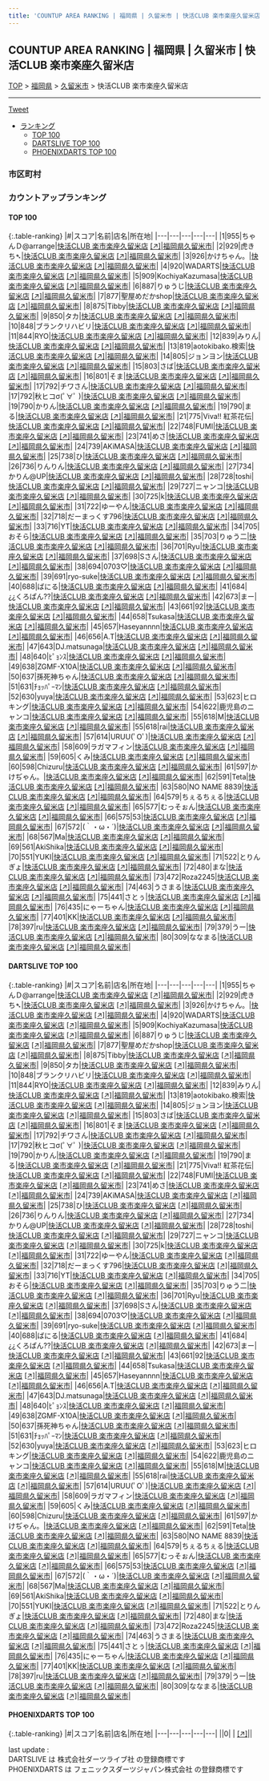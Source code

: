 ```yaml
---
title: 'COUNTUP AREA RANKING | 福岡県 | 久留米市 | 快活CLUB 楽市楽座久留米店'
---
```

## COUNTUP AREA RANKING | 福岡県 | 久留米市 | 快活CLUB 楽市楽座久留米店

[TOP](/darts/rank/) > [福岡県](/darts/rank/福岡県/) > [久留米市](/darts/rank/福岡県/久留米市/) > 快活CLUB 楽市楽座久留米店

___

<a href="https://twitter.com/share?ref_src=twsrc%5Etfw" data-text="COUNTUP AREA RANKING | 福岡県久留米市快活CLUB 楽市楽座久留米店" class="twitter-share-button" data-hashtags="DARTSLIVE,PHOENIXDARTS,darts,ダーツ" data-show-count="false">Tweet</a>

* [ランキング](#カウントアップランキング)
    * [TOP 100](#top-100)
    * [DARTSLIVE TOP 100](#dartslive-top-100)
    * [PHOENIXDARTS TOP 100](#phoenixdarts-top-100)

### 市区町村

<ul>

</ul>

### カウントアップランキング

#### TOP 100



{:.table-ranking}
|#|スコア|名前|店名|所在地|
|---|---|---|---|---|
|1|955|<span class="rank-name-dl">ちゃんＤ@arrange</span>|<a href="/darts/rank/shops/3adde4ca52ca63d9774c926eb736cb5a.html">快活CLUB 楽市楽座久留米店</a> <a href="https://search.dartslive.com/jp/shop/3adde4ca52ca63d9774c926eb736cb5a">[↗]</a>|<a href="/darts/rank/福岡県/久留米市">福岡県久留米市</a>|
|2|929|<span class="rank-name-dl">虎きち➴</span>|<a href="/darts/rank/shops/3adde4ca52ca63d9774c926eb736cb5a.html">快活CLUB 楽市楽座久留米店</a> <a href="https://search.dartslive.com/jp/shop/3adde4ca52ca63d9774c926eb736cb5a">[↗]</a>|<a href="/darts/rank/福岡県/久留米市">福岡県久留米市</a>|
|3|926|<span class="rank-name-dl">かけちゃん。</span>|<a href="/darts/rank/shops/3adde4ca52ca63d9774c926eb736cb5a.html">快活CLUB 楽市楽座久留米店</a> <a href="https://search.dartslive.com/jp/shop/3adde4ca52ca63d9774c926eb736cb5a">[↗]</a>|<a href="/darts/rank/福岡県/久留米市">福岡県久留米市</a>|
|4|920|<span class="rank-name-dl">WADARTS</span>|<a href="/darts/rank/shops/3adde4ca52ca63d9774c926eb736cb5a.html">快活CLUB 楽市楽座久留米店</a> <a href="https://search.dartslive.com/jp/shop/3adde4ca52ca63d9774c926eb736cb5a">[↗]</a>|<a href="/darts/rank/福岡県/久留米市">福岡県久留米市</a>|
|5|909|<span class="rank-name-dl">KochiyaKazumasa</span>|<a href="/darts/rank/shops/3adde4ca52ca63d9774c926eb736cb5a.html">快活CLUB 楽市楽座久留米店</a> <a href="https://search.dartslive.com/jp/shop/3adde4ca52ca63d9774c926eb736cb5a">[↗]</a>|<a href="/darts/rank/福岡県/久留米市">福岡県久留米市</a>|
|6|887|<span class="rank-name-dl">りゅうじ</span>|<a href="/darts/rank/shops/3adde4ca52ca63d9774c926eb736cb5a.html">快活CLUB 楽市楽座久留米店</a> <a href="https://search.dartslive.com/jp/shop/3adde4ca52ca63d9774c926eb736cb5a">[↗]</a>|<a href="/darts/rank/福岡県/久留米市">福岡県久留米市</a>|
|7|877|<span class="rank-name-dl">聖屋めだかshop</span>|<a href="/darts/rank/shops/3adde4ca52ca63d9774c926eb736cb5a.html">快活CLUB 楽市楽座久留米店</a> <a href="https://search.dartslive.com/jp/shop/3adde4ca52ca63d9774c926eb736cb5a">[↗]</a>|<a href="/darts/rank/福岡県/久留米市">福岡県久留米市</a>|
|8|875|<span class="rank-name-dl">Tibby</span>|<a href="/darts/rank/shops/3adde4ca52ca63d9774c926eb736cb5a.html">快活CLUB 楽市楽座久留米店</a> <a href="https://search.dartslive.com/jp/shop/3adde4ca52ca63d9774c926eb736cb5a">[↗]</a>|<a href="/darts/rank/福岡県/久留米市">福岡県久留米市</a>|
|9|850|<span class="rank-name-dl">タカ</span>|<a href="/darts/rank/shops/3adde4ca52ca63d9774c926eb736cb5a.html">快活CLUB 楽市楽座久留米店</a> <a href="https://search.dartslive.com/jp/shop/3adde4ca52ca63d9774c926eb736cb5a">[↗]</a>|<a href="/darts/rank/福岡県/久留米市">福岡県久留米市</a>|
|10|848|<span class="rank-name-dl">ブランクリハビリ</span>|<a href="/darts/rank/shops/3adde4ca52ca63d9774c926eb736cb5a.html">快活CLUB 楽市楽座久留米店</a> <a href="https://search.dartslive.com/jp/shop/3adde4ca52ca63d9774c926eb736cb5a">[↗]</a>|<a href="/darts/rank/福岡県/久留米市">福岡県久留米市</a>|
|11|844|<span class="rank-name-dl">RYO</span>|<a href="/darts/rank/shops/3adde4ca52ca63d9774c926eb736cb5a.html">快活CLUB 楽市楽座久留米店</a> <a href="https://search.dartslive.com/jp/shop/3adde4ca52ca63d9774c926eb736cb5a">[↗]</a>|<a href="/darts/rank/福岡県/久留米市">福岡県久留米市</a>|
|12|839|<span class="rank-name-dl">みりん</span>|<a href="/darts/rank/shops/3adde4ca52ca63d9774c926eb736cb5a.html">快活CLUB 楽市楽座久留米店</a> <a href="https://search.dartslive.com/jp/shop/3adde4ca52ca63d9774c926eb736cb5a">[↗]</a>|<a href="/darts/rank/福岡県/久留米市">福岡県久留米市</a>|
|13|819|<span class="rank-name-dl">aotokibako.検索</span>|<a href="/darts/rank/shops/3adde4ca52ca63d9774c926eb736cb5a.html">快活CLUB 楽市楽座久留米店</a> <a href="https://search.dartslive.com/jp/shop/3adde4ca52ca63d9774c926eb736cb5a">[↗]</a>|<a href="/darts/rank/福岡県/久留米市">福岡県久留米市</a>|
|14|805|<span class="rank-name-dl">ジョンヨン</span>|<a href="/darts/rank/shops/3adde4ca52ca63d9774c926eb736cb5a.html">快活CLUB 楽市楽座久留米店</a> <a href="https://search.dartslive.com/jp/shop/3adde4ca52ca63d9774c926eb736cb5a">[↗]</a>|<a href="/darts/rank/福岡県/久留米市">福岡県久留米市</a>|
|15|803|<span class="rank-name-dl">さば</span>|<a href="/darts/rank/shops/3adde4ca52ca63d9774c926eb736cb5a.html">快活CLUB 楽市楽座久留米店</a> <a href="https://search.dartslive.com/jp/shop/3adde4ca52ca63d9774c926eb736cb5a">[↗]</a>|<a href="/darts/rank/福岡県/久留米市">福岡県久留米市</a>|
|16|801|<span class="rank-name-dl">そま</span>|<a href="/darts/rank/shops/3adde4ca52ca63d9774c926eb736cb5a.html">快活CLUB 楽市楽座久留米店</a> <a href="https://search.dartslive.com/jp/shop/3adde4ca52ca63d9774c926eb736cb5a">[↗]</a>|<a href="/darts/rank/福岡県/久留米市">福岡県久留米市</a>|
|17|792|<span class="rank-name-dl">チワさん</span>|<a href="/darts/rank/shops/3adde4ca52ca63d9774c926eb736cb5a.html">快活CLUB 楽市楽座久留米店</a> <a href="https://search.dartslive.com/jp/shop/3adde4ca52ca63d9774c926eb736cb5a">[↗]</a>|<a href="/darts/rank/福岡県/久留米市">福岡県久留米市</a>|
|17|792|<span class="rank-name-dl">秋ヒコσ(ﾟ∀ﾟ )</span>|<a href="/darts/rank/shops/3adde4ca52ca63d9774c926eb736cb5a.html">快活CLUB 楽市楽座久留米店</a> <a href="https://search.dartslive.com/jp/shop/3adde4ca52ca63d9774c926eb736cb5a">[↗]</a>|<a href="/darts/rank/福岡県/久留米市">福岡県久留米市</a>|
|19|790|<span class="rank-name-dl">かりん</span>|<a href="/darts/rank/shops/3adde4ca52ca63d9774c926eb736cb5a.html">快活CLUB 楽市楽座久留米店</a> <a href="https://search.dartslive.com/jp/shop/3adde4ca52ca63d9774c926eb736cb5a">[↗]</a>|<a href="/darts/rank/福岡県/久留米市">福岡県久留米市</a>|
|19|790|<span class="rank-name-dl">まる</span>|<a href="/darts/rank/shops/3adde4ca52ca63d9774c926eb736cb5a.html">快活CLUB 楽市楽座久留米店</a> <a href="https://search.dartslive.com/jp/shop/3adde4ca52ca63d9774c926eb736cb5a">[↗]</a>|<a href="/darts/rank/福岡県/久留米市">福岡県久留米市</a>|
|21|775|<span class="rank-name-dl">Viva!! 紅茶花伝</span>|<a href="/darts/rank/shops/3adde4ca52ca63d9774c926eb736cb5a.html">快活CLUB 楽市楽座久留米店</a> <a href="https://search.dartslive.com/jp/shop/3adde4ca52ca63d9774c926eb736cb5a">[↗]</a>|<a href="/darts/rank/福岡県/久留米市">福岡県久留米市</a>|
|22|748|<span class="rank-name-dl">FUMI</span>|<a href="/darts/rank/shops/3adde4ca52ca63d9774c926eb736cb5a.html">快活CLUB 楽市楽座久留米店</a> <a href="https://search.dartslive.com/jp/shop/3adde4ca52ca63d9774c926eb736cb5a">[↗]</a>|<a href="/darts/rank/福岡県/久留米市">福岡県久留米市</a>|
|23|741|<span class="rank-name-dl">めさ</span>|<a href="/darts/rank/shops/3adde4ca52ca63d9774c926eb736cb5a.html">快活CLUB 楽市楽座久留米店</a> <a href="https://search.dartslive.com/jp/shop/3adde4ca52ca63d9774c926eb736cb5a">[↗]</a>|<a href="/darts/rank/福岡県/久留米市">福岡県久留米市</a>|
|24|739|<span class="rank-name-dl">AKiMASA</span>|<a href="/darts/rank/shops/3adde4ca52ca63d9774c926eb736cb5a.html">快活CLUB 楽市楽座久留米店</a> <a href="https://search.dartslive.com/jp/shop/3adde4ca52ca63d9774c926eb736cb5a">[↗]</a>|<a href="/darts/rank/福岡県/久留米市">福岡県久留米市</a>|
|25|738|<span class="rank-name-dl">ひ</span>|<a href="/darts/rank/shops/3adde4ca52ca63d9774c926eb736cb5a.html">快活CLUB 楽市楽座久留米店</a> <a href="https://search.dartslive.com/jp/shop/3adde4ca52ca63d9774c926eb736cb5a">[↗]</a>|<a href="/darts/rank/福岡県/久留米市">福岡県久留米市</a>|
|26|736|<span class="rank-name-dl">りんりん</span>|<a href="/darts/rank/shops/3adde4ca52ca63d9774c926eb736cb5a.html">快活CLUB 楽市楽座久留米店</a> <a href="https://search.dartslive.com/jp/shop/3adde4ca52ca63d9774c926eb736cb5a">[↗]</a>|<a href="/darts/rank/福岡県/久留米市">福岡県久留米市</a>|
|27|734|<span class="rank-name-dl">かりん@UP</span>|<a href="/darts/rank/shops/3adde4ca52ca63d9774c926eb736cb5a.html">快活CLUB 楽市楽座久留米店</a> <a href="https://search.dartslive.com/jp/shop/3adde4ca52ca63d9774c926eb736cb5a">[↗]</a>|<a href="/darts/rank/福岡県/久留米市">福岡県久留米市</a>|
|28|728|<span class="rank-name-dl">toshi</span>|<a href="/darts/rank/shops/3adde4ca52ca63d9774c926eb736cb5a.html">快活CLUB 楽市楽座久留米店</a> <a href="https://search.dartslive.com/jp/shop/3adde4ca52ca63d9774c926eb736cb5a">[↗]</a>|<a href="/darts/rank/福岡県/久留米市">福岡県久留米市</a>|
|29|727|<span class="rank-name-dl">ニャンコ</span>|<a href="/darts/rank/shops/3adde4ca52ca63d9774c926eb736cb5a.html">快活CLUB 楽市楽座久留米店</a> <a href="https://search.dartslive.com/jp/shop/3adde4ca52ca63d9774c926eb736cb5a">[↗]</a>|<a href="/darts/rank/福岡県/久留米市">福岡県久留米市</a>|
|30|725|<span class="rank-name-dl">k</span>|<a href="/darts/rank/shops/3adde4ca52ca63d9774c926eb736cb5a.html">快活CLUB 楽市楽座久留米店</a> <a href="https://search.dartslive.com/jp/shop/3adde4ca52ca63d9774c926eb736cb5a">[↗]</a>|<a href="/darts/rank/福岡県/久留米市">福岡県久留米市</a>|
|31|722|<span class="rank-name-dl">ゆーやん</span>|<a href="/darts/rank/shops/3adde4ca52ca63d9774c926eb736cb5a.html">快活CLUB 楽市楽座久留米店</a> <a href="https://search.dartslive.com/jp/shop/3adde4ca52ca63d9774c926eb736cb5a">[↗]</a>|<a href="/darts/rank/福岡県/久留米市">福岡県久留米市</a>|
|32|718|<span class="rank-name-dl">だーまっくす796</span>|<a href="/darts/rank/shops/3adde4ca52ca63d9774c926eb736cb5a.html">快活CLUB 楽市楽座久留米店</a> <a href="https://search.dartslive.com/jp/shop/3adde4ca52ca63d9774c926eb736cb5a">[↗]</a>|<a href="/darts/rank/福岡県/久留米市">福岡県久留米市</a>|
|33|716|<span class="rank-name-dl">YT</span>|<a href="/darts/rank/shops/3adde4ca52ca63d9774c926eb736cb5a.html">快活CLUB 楽市楽座久留米店</a> <a href="https://search.dartslive.com/jp/shop/3adde4ca52ca63d9774c926eb736cb5a">[↗]</a>|<a href="/darts/rank/福岡県/久留米市">福岡県久留米市</a>|
|34|705|<span class="rank-name-dl">おそら</span>|<a href="/darts/rank/shops/3adde4ca52ca63d9774c926eb736cb5a.html">快活CLUB 楽市楽座久留米店</a> <a href="https://search.dartslive.com/jp/shop/3adde4ca52ca63d9774c926eb736cb5a">[↗]</a>|<a href="/darts/rank/福岡県/久留米市">福岡県久留米市</a>|
|35|703|<span class="rank-name-dl">りゅう二</span>|<a href="/darts/rank/shops/3adde4ca52ca63d9774c926eb736cb5a.html">快活CLUB 楽市楽座久留米店</a> <a href="https://search.dartslive.com/jp/shop/3adde4ca52ca63d9774c926eb736cb5a">[↗]</a>|<a href="/darts/rank/福岡県/久留米市">福岡県久留米市</a>|
|36|701|<span class="rank-name-dl">Ryu</span>|<a href="/darts/rank/shops/3adde4ca52ca63d9774c926eb736cb5a.html">快活CLUB 楽市楽座久留米店</a> <a href="https://search.dartslive.com/jp/shop/3adde4ca52ca63d9774c926eb736cb5a">[↗]</a>|<a href="/darts/rank/福岡県/久留米市">福岡県久留米市</a>|
|37|698|<span class="rank-name-dl">Sさん</span>|<a href="/darts/rank/shops/3adde4ca52ca63d9774c926eb736cb5a.html">快活CLUB 楽市楽座久留米店</a> <a href="https://search.dartslive.com/jp/shop/3adde4ca52ca63d9774c926eb736cb5a">[↗]</a>|<a href="/darts/rank/福岡県/久留米市">福岡県久留米市</a>|
|38|694|<span class="rank-name-dl">0703♡</span>|<a href="/darts/rank/shops/3adde4ca52ca63d9774c926eb736cb5a.html">快活CLUB 楽市楽座久留米店</a> <a href="https://search.dartslive.com/jp/shop/3adde4ca52ca63d9774c926eb736cb5a">[↗]</a>|<a href="/darts/rank/福岡県/久留米市">福岡県久留米市</a>|
|39|691|<span class="rank-name-dl">ryo-suke</span>|<a href="/darts/rank/shops/3adde4ca52ca63d9774c926eb736cb5a.html">快活CLUB 楽市楽座久留米店</a> <a href="https://search.dartslive.com/jp/shop/3adde4ca52ca63d9774c926eb736cb5a">[↗]</a>|<a href="/darts/rank/福岡県/久留米市">福岡県久留米市</a>|
|40|688|<span class="rank-name-dl">ばにる</span>|<a href="/darts/rank/shops/3adde4ca52ca63d9774c926eb736cb5a.html">快活CLUB 楽市楽座久留米店</a> <a href="https://search.dartslive.com/jp/shop/3adde4ca52ca63d9774c926eb736cb5a">[↗]</a>|<a href="/darts/rank/福岡県/久留米市">福岡県久留米市</a>|
|41|684|<span class="rank-name-dl">¿¿くろぱん??</span>|<a href="/darts/rank/shops/3adde4ca52ca63d9774c926eb736cb5a.html">快活CLUB 楽市楽座久留米店</a> <a href="https://search.dartslive.com/jp/shop/3adde4ca52ca63d9774c926eb736cb5a">[↗]</a>|<a href="/darts/rank/福岡県/久留米市">福岡県久留米市</a>|
|42|673|<span class="rank-name-dl">まー</span>|<a href="/darts/rank/shops/3adde4ca52ca63d9774c926eb736cb5a.html">快活CLUB 楽市楽座久留米店</a> <a href="https://search.dartslive.com/jp/shop/3adde4ca52ca63d9774c926eb736cb5a">[↗]</a>|<a href="/darts/rank/福岡県/久留米市">福岡県久留米市</a>|
|43|661|<span class="rank-name-dl">92</span>|<a href="/darts/rank/shops/3adde4ca52ca63d9774c926eb736cb5a.html">快活CLUB 楽市楽座久留米店</a> <a href="https://search.dartslive.com/jp/shop/3adde4ca52ca63d9774c926eb736cb5a">[↗]</a>|<a href="/darts/rank/福岡県/久留米市">福岡県久留米市</a>|
|44|658|<span class="rank-name-dl">Tsukasa</span>|<a href="/darts/rank/shops/3adde4ca52ca63d9774c926eb736cb5a.html">快活CLUB 楽市楽座久留米店</a> <a href="https://search.dartslive.com/jp/shop/3adde4ca52ca63d9774c926eb736cb5a">[↗]</a>|<a href="/darts/rank/福岡県/久留米市">福岡県久留米市</a>|
|45|657|<span class="rank-name-dl">Haseyannnn</span>|<a href="/darts/rank/shops/3adde4ca52ca63d9774c926eb736cb5a.html">快活CLUB 楽市楽座久留米店</a> <a href="https://search.dartslive.com/jp/shop/3adde4ca52ca63d9774c926eb736cb5a">[↗]</a>|<a href="/darts/rank/福岡県/久留米市">福岡県久留米市</a>|
|46|656|<span class="rank-name-dl">A.T</span>|<a href="/darts/rank/shops/3adde4ca52ca63d9774c926eb736cb5a.html">快活CLUB 楽市楽座久留米店</a> <a href="https://search.dartslive.com/jp/shop/3adde4ca52ca63d9774c926eb736cb5a">[↗]</a>|<a href="/darts/rank/福岡県/久留米市">福岡県久留米市</a>|
|47|643|<span class="rank-name-dl">DJ.matsunaga</span>|<a href="/darts/rank/shops/3adde4ca52ca63d9774c926eb736cb5a.html">快活CLUB 楽市楽座久留米店</a> <a href="https://search.dartslive.com/jp/shop/3adde4ca52ca63d9774c926eb736cb5a">[↗]</a>|<a href="/darts/rank/福岡県/久留米市">福岡県久留米市</a>|
|48|640|<span class="rank-name-dl">ﾋﾟｮﾝｽ</span>|<a href="/darts/rank/shops/3adde4ca52ca63d9774c926eb736cb5a.html">快活CLUB 楽市楽座久留米店</a> <a href="https://search.dartslive.com/jp/shop/3adde4ca52ca63d9774c926eb736cb5a">[↗]</a>|<a href="/darts/rank/福岡県/久留米市">福岡県久留米市</a>|
|49|638|<span class="rank-name-dl">ZGMF-X10A</span>|<a href="/darts/rank/shops/3adde4ca52ca63d9774c926eb736cb5a.html">快活CLUB 楽市楽座久留米店</a> <a href="https://search.dartslive.com/jp/shop/3adde4ca52ca63d9774c926eb736cb5a">[↗]</a>|<a href="/darts/rank/福岡県/久留米市">福岡県久留米市</a>|
|50|637|<span class="rank-name-dl">孫死神ちゃん</span>|<a href="/darts/rank/shops/3adde4ca52ca63d9774c926eb736cb5a.html">快活CLUB 楽市楽座久留米店</a> <a href="https://search.dartslive.com/jp/shop/3adde4ca52ca63d9774c926eb736cb5a">[↗]</a>|<a href="/darts/rank/福岡県/久留米市">福岡県久留米市</a>|
|51|631|<span class="rank-name-dl">ﾁｮｯﾊﾟｰﾏﾝ</span>|<a href="/darts/rank/shops/3adde4ca52ca63d9774c926eb736cb5a.html">快活CLUB 楽市楽座久留米店</a> <a href="https://search.dartslive.com/jp/shop/3adde4ca52ca63d9774c926eb736cb5a">[↗]</a>|<a href="/darts/rank/福岡県/久留米市">福岡県久留米市</a>|
|52|630|<span class="rank-name-dl">yuya</span>|<a href="/darts/rank/shops/3adde4ca52ca63d9774c926eb736cb5a.html">快活CLUB 楽市楽座久留米店</a> <a href="https://search.dartslive.com/jp/shop/3adde4ca52ca63d9774c926eb736cb5a">[↗]</a>|<a href="/darts/rank/福岡県/久留米市">福岡県久留米市</a>|
|53|623|<span class="rank-name-dl">ヒロキング</span>|<a href="/darts/rank/shops/3adde4ca52ca63d9774c926eb736cb5a.html">快活CLUB 楽市楽座久留米店</a> <a href="https://search.dartslive.com/jp/shop/3adde4ca52ca63d9774c926eb736cb5a">[↗]</a>|<a href="/darts/rank/福岡県/久留米市">福岡県久留米市</a>|
|54|622|<span class="rank-name-dl">鹿児島のニャンコ</span>|<a href="/darts/rank/shops/3adde4ca52ca63d9774c926eb736cb5a.html">快活CLUB 楽市楽座久留米店</a> <a href="https://search.dartslive.com/jp/shop/3adde4ca52ca63d9774c926eb736cb5a">[↗]</a>|<a href="/darts/rank/福岡県/久留米市">福岡県久留米市</a>|
|55|618|<span class="rank-name-dl">M</span>|<a href="/darts/rank/shops/3adde4ca52ca63d9774c926eb736cb5a.html">快活CLUB 楽市楽座久留米店</a> <a href="https://search.dartslive.com/jp/shop/3adde4ca52ca63d9774c926eb736cb5a">[↗]</a>|<a href="/darts/rank/福岡県/久留米市">福岡県久留米市</a>|
|55|618|<span class="rank-name-dl">rai</span>|<a href="/darts/rank/shops/3adde4ca52ca63d9774c926eb736cb5a.html">快活CLUB 楽市楽座久留米店</a> <a href="https://search.dartslive.com/jp/shop/3adde4ca52ca63d9774c926eb736cb5a">[↗]</a>|<a href="/darts/rank/福岡県/久留米市">福岡県久留米市</a>|
|57|614|<span class="rank-name-dl">URUU(ﾟOﾟ)</span>|<a href="/darts/rank/shops/3adde4ca52ca63d9774c926eb736cb5a.html">快活CLUB 楽市楽座久留米店</a> <a href="https://search.dartslive.com/jp/shop/3adde4ca52ca63d9774c926eb736cb5a">[↗]</a>|<a href="/darts/rank/福岡県/久留米市">福岡県久留米市</a>|
|58|609|<span class="rank-name-dl">ラガマフィン</span>|<a href="/darts/rank/shops/3adde4ca52ca63d9774c926eb736cb5a.html">快活CLUB 楽市楽座久留米店</a> <a href="https://search.dartslive.com/jp/shop/3adde4ca52ca63d9774c926eb736cb5a">[↗]</a>|<a href="/darts/rank/福岡県/久留米市">福岡県久留米市</a>|
|59|605|<span class="rank-name-dl">くみ</span>|<a href="/darts/rank/shops/3adde4ca52ca63d9774c926eb736cb5a.html">快活CLUB 楽市楽座久留米店</a> <a href="https://search.dartslive.com/jp/shop/3adde4ca52ca63d9774c926eb736cb5a">[↗]</a>|<a href="/darts/rank/福岡県/久留米市">福岡県久留米市</a>|
|60|598|<span class="rank-name-dl">Chizuru</span>|<a href="/darts/rank/shops/3adde4ca52ca63d9774c926eb736cb5a.html">快活CLUB 楽市楽座久留米店</a> <a href="https://search.dartslive.com/jp/shop/3adde4ca52ca63d9774c926eb736cb5a">[↗]</a>|<a href="/darts/rank/福岡県/久留米市">福岡県久留米市</a>|
|61|597|<span class="rank-name-dl">かけぢゃん。</span>|<a href="/darts/rank/shops/3adde4ca52ca63d9774c926eb736cb5a.html">快活CLUB 楽市楽座久留米店</a> <a href="https://search.dartslive.com/jp/shop/3adde4ca52ca63d9774c926eb736cb5a">[↗]</a>|<a href="/darts/rank/福岡県/久留米市">福岡県久留米市</a>|
|62|591|<span class="rank-name-dl">Teta</span>|<a href="/darts/rank/shops/3adde4ca52ca63d9774c926eb736cb5a.html">快活CLUB 楽市楽座久留米店</a> <a href="https://search.dartslive.com/jp/shop/3adde4ca52ca63d9774c926eb736cb5a">[↗]</a>|<a href="/darts/rank/福岡県/久留米市">福岡県久留米市</a>|
|63|580|<span class="rank-name-dl">NO NAME 8839</span>|<a href="/darts/rank/shops/3adde4ca52ca63d9774c926eb736cb5a.html">快活CLUB 楽市楽座久留米店</a> <a href="https://search.dartslive.com/jp/shop/3adde4ca52ca63d9774c926eb736cb5a">[↗]</a>|<a href="/darts/rank/福岡県/久留米市">福岡県久留米市</a>|
|64|579|<span class="rank-name-dl">ちぇるちぇる</span>|<a href="/darts/rank/shops/3adde4ca52ca63d9774c926eb736cb5a.html">快活CLUB 楽市楽座久留米店</a> <a href="https://search.dartslive.com/jp/shop/3adde4ca52ca63d9774c926eb736cb5a">[↗]</a>|<a href="/darts/rank/福岡県/久留米市">福岡県久留米市</a>|
|65|577|<span class="rank-name-dl">むっそぉん</span>|<a href="/darts/rank/shops/3adde4ca52ca63d9774c926eb736cb5a.html">快活CLUB 楽市楽座久留米店</a> <a href="https://search.dartslive.com/jp/shop/3adde4ca52ca63d9774c926eb736cb5a">[↗]</a>|<a href="/darts/rank/福岡県/久留米市">福岡県久留米市</a>|
|66|575|<span class="rank-name-dl">53</span>|<a href="/darts/rank/shops/3adde4ca52ca63d9774c926eb736cb5a.html">快活CLUB 楽市楽座久留米店</a> <a href="https://search.dartslive.com/jp/shop/3adde4ca52ca63d9774c926eb736cb5a">[↗]</a>|<a href="/darts/rank/福岡県/久留米市">福岡県久留米市</a>|
|67|572|<span class="rank-name-dl">(｀・ω・´)</span>|<a href="/darts/rank/shops/3adde4ca52ca63d9774c926eb736cb5a.html">快活CLUB 楽市楽座久留米店</a> <a href="https://search.dartslive.com/jp/shop/3adde4ca52ca63d9774c926eb736cb5a">[↗]</a>|<a href="/darts/rank/福岡県/久留米市">福岡県久留米市</a>|
|68|567|<span class="rank-name-dl">Ma</span>|<a href="/darts/rank/shops/3adde4ca52ca63d9774c926eb736cb5a.html">快活CLUB 楽市楽座久留米店</a> <a href="https://search.dartslive.com/jp/shop/3adde4ca52ca63d9774c926eb736cb5a">[↗]</a>|<a href="/darts/rank/福岡県/久留米市">福岡県久留米市</a>|
|69|561|<span class="rank-name-dl">AkiShika</span>|<a href="/darts/rank/shops/3adde4ca52ca63d9774c926eb736cb5a.html">快活CLUB 楽市楽座久留米店</a> <a href="https://search.dartslive.com/jp/shop/3adde4ca52ca63d9774c926eb736cb5a">[↗]</a>|<a href="/darts/rank/福岡県/久留米市">福岡県久留米市</a>|
|70|551|<span class="rank-name-dl">YUKI</span>|<a href="/darts/rank/shops/3adde4ca52ca63d9774c926eb736cb5a.html">快活CLUB 楽市楽座久留米店</a> <a href="https://search.dartslive.com/jp/shop/3adde4ca52ca63d9774c926eb736cb5a">[↗]</a>|<a href="/darts/rank/福岡県/久留米市">福岡県久留米市</a>|
|71|522|<span class="rank-name-dl">とりんぎょ</span>|<a href="/darts/rank/shops/3adde4ca52ca63d9774c926eb736cb5a.html">快活CLUB 楽市楽座久留米店</a> <a href="https://search.dartslive.com/jp/shop/3adde4ca52ca63d9774c926eb736cb5a">[↗]</a>|<a href="/darts/rank/福岡県/久留米市">福岡県久留米市</a>|
|72|480|<span class="rank-name-dl">まな</span>|<a href="/darts/rank/shops/3adde4ca52ca63d9774c926eb736cb5a.html">快活CLUB 楽市楽座久留米店</a> <a href="https://search.dartslive.com/jp/shop/3adde4ca52ca63d9774c926eb736cb5a">[↗]</a>|<a href="/darts/rank/福岡県/久留米市">福岡県久留米市</a>|
|73|472|<span class="rank-name-dl">Roza2245</span>|<a href="/darts/rank/shops/3adde4ca52ca63d9774c926eb736cb5a.html">快活CLUB 楽市楽座久留米店</a> <a href="https://search.dartslive.com/jp/shop/3adde4ca52ca63d9774c926eb736cb5a">[↗]</a>|<a href="/darts/rank/福岡県/久留米市">福岡県久留米市</a>|
|74|463|<span class="rank-name-dl">うさまる</span>|<a href="/darts/rank/shops/3adde4ca52ca63d9774c926eb736cb5a.html">快活CLUB 楽市楽座久留米店</a> <a href="https://search.dartslive.com/jp/shop/3adde4ca52ca63d9774c926eb736cb5a">[↗]</a>|<a href="/darts/rank/福岡県/久留米市">福岡県久留米市</a>|
|75|441|<span class="rank-name-dl">さとぅ</span>|<a href="/darts/rank/shops/3adde4ca52ca63d9774c926eb736cb5a.html">快活CLUB 楽市楽座久留米店</a> <a href="https://search.dartslive.com/jp/shop/3adde4ca52ca63d9774c926eb736cb5a">[↗]</a>|<a href="/darts/rank/福岡県/久留米市">福岡県久留米市</a>|
|76|435|<span class="rank-name-dl">にゃーちゃん</span>|<a href="/darts/rank/shops/3adde4ca52ca63d9774c926eb736cb5a.html">快活CLUB 楽市楽座久留米店</a> <a href="https://search.dartslive.com/jp/shop/3adde4ca52ca63d9774c926eb736cb5a">[↗]</a>|<a href="/darts/rank/福岡県/久留米市">福岡県久留米市</a>|
|77|401|<span class="rank-name-dl">KK</span>|<a href="/darts/rank/shops/3adde4ca52ca63d9774c926eb736cb5a.html">快活CLUB 楽市楽座久留米店</a> <a href="https://search.dartslive.com/jp/shop/3adde4ca52ca63d9774c926eb736cb5a">[↗]</a>|<a href="/darts/rank/福岡県/久留米市">福岡県久留米市</a>|
|78|397|<span class="rank-name-dl">ru</span>|<a href="/darts/rank/shops/3adde4ca52ca63d9774c926eb736cb5a.html">快活CLUB 楽市楽座久留米店</a> <a href="https://search.dartslive.com/jp/shop/3adde4ca52ca63d9774c926eb736cb5a">[↗]</a>|<a href="/darts/rank/福岡県/久留米市">福岡県久留米市</a>|
|79|379|<span class="rank-name-dl">うー</span>|<a href="/darts/rank/shops/3adde4ca52ca63d9774c926eb736cb5a.html">快活CLUB 楽市楽座久留米店</a> <a href="https://search.dartslive.com/jp/shop/3adde4ca52ca63d9774c926eb736cb5a">[↗]</a>|<a href="/darts/rank/福岡県/久留米市">福岡県久留米市</a>|
|80|309|<span class="rank-name-dl">ななまる</span>|<a href="/darts/rank/shops/3adde4ca52ca63d9774c926eb736cb5a.html">快活CLUB 楽市楽座久留米店</a> <a href="https://search.dartslive.com/jp/shop/3adde4ca52ca63d9774c926eb736cb5a">[↗]</a>|<a href="/darts/rank/福岡県/久留米市">福岡県久留米市</a>|


#### DARTSLIVE TOP 100



{:.table-ranking}
|#|スコア|名前|店名|所在地|
|---|---|---|---|---|
|1|955|<span class="rank-name-dl">ちゃんＤ@arrange</span>|<a href="/darts/rank/shops/3adde4ca52ca63d9774c926eb736cb5a.html">快活CLUB 楽市楽座久留米店</a> <a href="https://search.dartslive.com/jp/shop/3adde4ca52ca63d9774c926eb736cb5a">[↗]</a>|<a href="/darts/rank/福岡県/久留米市">福岡県久留米市</a>|
|2|929|<span class="rank-name-dl">虎きち➴</span>|<a href="/darts/rank/shops/3adde4ca52ca63d9774c926eb736cb5a.html">快活CLUB 楽市楽座久留米店</a> <a href="https://search.dartslive.com/jp/shop/3adde4ca52ca63d9774c926eb736cb5a">[↗]</a>|<a href="/darts/rank/福岡県/久留米市">福岡県久留米市</a>|
|3|926|<span class="rank-name-dl">かけちゃん。</span>|<a href="/darts/rank/shops/3adde4ca52ca63d9774c926eb736cb5a.html">快活CLUB 楽市楽座久留米店</a> <a href="https://search.dartslive.com/jp/shop/3adde4ca52ca63d9774c926eb736cb5a">[↗]</a>|<a href="/darts/rank/福岡県/久留米市">福岡県久留米市</a>|
|4|920|<span class="rank-name-dl">WADARTS</span>|<a href="/darts/rank/shops/3adde4ca52ca63d9774c926eb736cb5a.html">快活CLUB 楽市楽座久留米店</a> <a href="https://search.dartslive.com/jp/shop/3adde4ca52ca63d9774c926eb736cb5a">[↗]</a>|<a href="/darts/rank/福岡県/久留米市">福岡県久留米市</a>|
|5|909|<span class="rank-name-dl">KochiyaKazumasa</span>|<a href="/darts/rank/shops/3adde4ca52ca63d9774c926eb736cb5a.html">快活CLUB 楽市楽座久留米店</a> <a href="https://search.dartslive.com/jp/shop/3adde4ca52ca63d9774c926eb736cb5a">[↗]</a>|<a href="/darts/rank/福岡県/久留米市">福岡県久留米市</a>|
|6|887|<span class="rank-name-dl">りゅうじ</span>|<a href="/darts/rank/shops/3adde4ca52ca63d9774c926eb736cb5a.html">快活CLUB 楽市楽座久留米店</a> <a href="https://search.dartslive.com/jp/shop/3adde4ca52ca63d9774c926eb736cb5a">[↗]</a>|<a href="/darts/rank/福岡県/久留米市">福岡県久留米市</a>|
|7|877|<span class="rank-name-dl">聖屋めだかshop</span>|<a href="/darts/rank/shops/3adde4ca52ca63d9774c926eb736cb5a.html">快活CLUB 楽市楽座久留米店</a> <a href="https://search.dartslive.com/jp/shop/3adde4ca52ca63d9774c926eb736cb5a">[↗]</a>|<a href="/darts/rank/福岡県/久留米市">福岡県久留米市</a>|
|8|875|<span class="rank-name-dl">Tibby</span>|<a href="/darts/rank/shops/3adde4ca52ca63d9774c926eb736cb5a.html">快活CLUB 楽市楽座久留米店</a> <a href="https://search.dartslive.com/jp/shop/3adde4ca52ca63d9774c926eb736cb5a">[↗]</a>|<a href="/darts/rank/福岡県/久留米市">福岡県久留米市</a>|
|9|850|<span class="rank-name-dl">タカ</span>|<a href="/darts/rank/shops/3adde4ca52ca63d9774c926eb736cb5a.html">快活CLUB 楽市楽座久留米店</a> <a href="https://search.dartslive.com/jp/shop/3adde4ca52ca63d9774c926eb736cb5a">[↗]</a>|<a href="/darts/rank/福岡県/久留米市">福岡県久留米市</a>|
|10|848|<span class="rank-name-dl">ブランクリハビリ</span>|<a href="/darts/rank/shops/3adde4ca52ca63d9774c926eb736cb5a.html">快活CLUB 楽市楽座久留米店</a> <a href="https://search.dartslive.com/jp/shop/3adde4ca52ca63d9774c926eb736cb5a">[↗]</a>|<a href="/darts/rank/福岡県/久留米市">福岡県久留米市</a>|
|11|844|<span class="rank-name-dl">RYO</span>|<a href="/darts/rank/shops/3adde4ca52ca63d9774c926eb736cb5a.html">快活CLUB 楽市楽座久留米店</a> <a href="https://search.dartslive.com/jp/shop/3adde4ca52ca63d9774c926eb736cb5a">[↗]</a>|<a href="/darts/rank/福岡県/久留米市">福岡県久留米市</a>|
|12|839|<span class="rank-name-dl">みりん</span>|<a href="/darts/rank/shops/3adde4ca52ca63d9774c926eb736cb5a.html">快活CLUB 楽市楽座久留米店</a> <a href="https://search.dartslive.com/jp/shop/3adde4ca52ca63d9774c926eb736cb5a">[↗]</a>|<a href="/darts/rank/福岡県/久留米市">福岡県久留米市</a>|
|13|819|<span class="rank-name-dl">aotokibako.検索</span>|<a href="/darts/rank/shops/3adde4ca52ca63d9774c926eb736cb5a.html">快活CLUB 楽市楽座久留米店</a> <a href="https://search.dartslive.com/jp/shop/3adde4ca52ca63d9774c926eb736cb5a">[↗]</a>|<a href="/darts/rank/福岡県/久留米市">福岡県久留米市</a>|
|14|805|<span class="rank-name-dl">ジョンヨン</span>|<a href="/darts/rank/shops/3adde4ca52ca63d9774c926eb736cb5a.html">快活CLUB 楽市楽座久留米店</a> <a href="https://search.dartslive.com/jp/shop/3adde4ca52ca63d9774c926eb736cb5a">[↗]</a>|<a href="/darts/rank/福岡県/久留米市">福岡県久留米市</a>|
|15|803|<span class="rank-name-dl">さば</span>|<a href="/darts/rank/shops/3adde4ca52ca63d9774c926eb736cb5a.html">快活CLUB 楽市楽座久留米店</a> <a href="https://search.dartslive.com/jp/shop/3adde4ca52ca63d9774c926eb736cb5a">[↗]</a>|<a href="/darts/rank/福岡県/久留米市">福岡県久留米市</a>|
|16|801|<span class="rank-name-dl">そま</span>|<a href="/darts/rank/shops/3adde4ca52ca63d9774c926eb736cb5a.html">快活CLUB 楽市楽座久留米店</a> <a href="https://search.dartslive.com/jp/shop/3adde4ca52ca63d9774c926eb736cb5a">[↗]</a>|<a href="/darts/rank/福岡県/久留米市">福岡県久留米市</a>|
|17|792|<span class="rank-name-dl">チワさん</span>|<a href="/darts/rank/shops/3adde4ca52ca63d9774c926eb736cb5a.html">快活CLUB 楽市楽座久留米店</a> <a href="https://search.dartslive.com/jp/shop/3adde4ca52ca63d9774c926eb736cb5a">[↗]</a>|<a href="/darts/rank/福岡県/久留米市">福岡県久留米市</a>|
|17|792|<span class="rank-name-dl">秋ヒコσ(ﾟ∀ﾟ )</span>|<a href="/darts/rank/shops/3adde4ca52ca63d9774c926eb736cb5a.html">快活CLUB 楽市楽座久留米店</a> <a href="https://search.dartslive.com/jp/shop/3adde4ca52ca63d9774c926eb736cb5a">[↗]</a>|<a href="/darts/rank/福岡県/久留米市">福岡県久留米市</a>|
|19|790|<span class="rank-name-dl">かりん</span>|<a href="/darts/rank/shops/3adde4ca52ca63d9774c926eb736cb5a.html">快活CLUB 楽市楽座久留米店</a> <a href="https://search.dartslive.com/jp/shop/3adde4ca52ca63d9774c926eb736cb5a">[↗]</a>|<a href="/darts/rank/福岡県/久留米市">福岡県久留米市</a>|
|19|790|<span class="rank-name-dl">まる</span>|<a href="/darts/rank/shops/3adde4ca52ca63d9774c926eb736cb5a.html">快活CLUB 楽市楽座久留米店</a> <a href="https://search.dartslive.com/jp/shop/3adde4ca52ca63d9774c926eb736cb5a">[↗]</a>|<a href="/darts/rank/福岡県/久留米市">福岡県久留米市</a>|
|21|775|<span class="rank-name-dl">Viva!! 紅茶花伝</span>|<a href="/darts/rank/shops/3adde4ca52ca63d9774c926eb736cb5a.html">快活CLUB 楽市楽座久留米店</a> <a href="https://search.dartslive.com/jp/shop/3adde4ca52ca63d9774c926eb736cb5a">[↗]</a>|<a href="/darts/rank/福岡県/久留米市">福岡県久留米市</a>|
|22|748|<span class="rank-name-dl">FUMI</span>|<a href="/darts/rank/shops/3adde4ca52ca63d9774c926eb736cb5a.html">快活CLUB 楽市楽座久留米店</a> <a href="https://search.dartslive.com/jp/shop/3adde4ca52ca63d9774c926eb736cb5a">[↗]</a>|<a href="/darts/rank/福岡県/久留米市">福岡県久留米市</a>|
|23|741|<span class="rank-name-dl">めさ</span>|<a href="/darts/rank/shops/3adde4ca52ca63d9774c926eb736cb5a.html">快活CLUB 楽市楽座久留米店</a> <a href="https://search.dartslive.com/jp/shop/3adde4ca52ca63d9774c926eb736cb5a">[↗]</a>|<a href="/darts/rank/福岡県/久留米市">福岡県久留米市</a>|
|24|739|<span class="rank-name-dl">AKiMASA</span>|<a href="/darts/rank/shops/3adde4ca52ca63d9774c926eb736cb5a.html">快活CLUB 楽市楽座久留米店</a> <a href="https://search.dartslive.com/jp/shop/3adde4ca52ca63d9774c926eb736cb5a">[↗]</a>|<a href="/darts/rank/福岡県/久留米市">福岡県久留米市</a>|
|25|738|<span class="rank-name-dl">ひ</span>|<a href="/darts/rank/shops/3adde4ca52ca63d9774c926eb736cb5a.html">快活CLUB 楽市楽座久留米店</a> <a href="https://search.dartslive.com/jp/shop/3adde4ca52ca63d9774c926eb736cb5a">[↗]</a>|<a href="/darts/rank/福岡県/久留米市">福岡県久留米市</a>|
|26|736|<span class="rank-name-dl">りんりん</span>|<a href="/darts/rank/shops/3adde4ca52ca63d9774c926eb736cb5a.html">快活CLUB 楽市楽座久留米店</a> <a href="https://search.dartslive.com/jp/shop/3adde4ca52ca63d9774c926eb736cb5a">[↗]</a>|<a href="/darts/rank/福岡県/久留米市">福岡県久留米市</a>|
|27|734|<span class="rank-name-dl">かりん@UP</span>|<a href="/darts/rank/shops/3adde4ca52ca63d9774c926eb736cb5a.html">快活CLUB 楽市楽座久留米店</a> <a href="https://search.dartslive.com/jp/shop/3adde4ca52ca63d9774c926eb736cb5a">[↗]</a>|<a href="/darts/rank/福岡県/久留米市">福岡県久留米市</a>|
|28|728|<span class="rank-name-dl">toshi</span>|<a href="/darts/rank/shops/3adde4ca52ca63d9774c926eb736cb5a.html">快活CLUB 楽市楽座久留米店</a> <a href="https://search.dartslive.com/jp/shop/3adde4ca52ca63d9774c926eb736cb5a">[↗]</a>|<a href="/darts/rank/福岡県/久留米市">福岡県久留米市</a>|
|29|727|<span class="rank-name-dl">ニャンコ</span>|<a href="/darts/rank/shops/3adde4ca52ca63d9774c926eb736cb5a.html">快活CLUB 楽市楽座久留米店</a> <a href="https://search.dartslive.com/jp/shop/3adde4ca52ca63d9774c926eb736cb5a">[↗]</a>|<a href="/darts/rank/福岡県/久留米市">福岡県久留米市</a>|
|30|725|<span class="rank-name-dl">k</span>|<a href="/darts/rank/shops/3adde4ca52ca63d9774c926eb736cb5a.html">快活CLUB 楽市楽座久留米店</a> <a href="https://search.dartslive.com/jp/shop/3adde4ca52ca63d9774c926eb736cb5a">[↗]</a>|<a href="/darts/rank/福岡県/久留米市">福岡県久留米市</a>|
|31|722|<span class="rank-name-dl">ゆーやん</span>|<a href="/darts/rank/shops/3adde4ca52ca63d9774c926eb736cb5a.html">快活CLUB 楽市楽座久留米店</a> <a href="https://search.dartslive.com/jp/shop/3adde4ca52ca63d9774c926eb736cb5a">[↗]</a>|<a href="/darts/rank/福岡県/久留米市">福岡県久留米市</a>|
|32|718|<span class="rank-name-dl">だーまっくす796</span>|<a href="/darts/rank/shops/3adde4ca52ca63d9774c926eb736cb5a.html">快活CLUB 楽市楽座久留米店</a> <a href="https://search.dartslive.com/jp/shop/3adde4ca52ca63d9774c926eb736cb5a">[↗]</a>|<a href="/darts/rank/福岡県/久留米市">福岡県久留米市</a>|
|33|716|<span class="rank-name-dl">YT</span>|<a href="/darts/rank/shops/3adde4ca52ca63d9774c926eb736cb5a.html">快活CLUB 楽市楽座久留米店</a> <a href="https://search.dartslive.com/jp/shop/3adde4ca52ca63d9774c926eb736cb5a">[↗]</a>|<a href="/darts/rank/福岡県/久留米市">福岡県久留米市</a>|
|34|705|<span class="rank-name-dl">おそら</span>|<a href="/darts/rank/shops/3adde4ca52ca63d9774c926eb736cb5a.html">快活CLUB 楽市楽座久留米店</a> <a href="https://search.dartslive.com/jp/shop/3adde4ca52ca63d9774c926eb736cb5a">[↗]</a>|<a href="/darts/rank/福岡県/久留米市">福岡県久留米市</a>|
|35|703|<span class="rank-name-dl">りゅう二</span>|<a href="/darts/rank/shops/3adde4ca52ca63d9774c926eb736cb5a.html">快活CLUB 楽市楽座久留米店</a> <a href="https://search.dartslive.com/jp/shop/3adde4ca52ca63d9774c926eb736cb5a">[↗]</a>|<a href="/darts/rank/福岡県/久留米市">福岡県久留米市</a>|
|36|701|<span class="rank-name-dl">Ryu</span>|<a href="/darts/rank/shops/3adde4ca52ca63d9774c926eb736cb5a.html">快活CLUB 楽市楽座久留米店</a> <a href="https://search.dartslive.com/jp/shop/3adde4ca52ca63d9774c926eb736cb5a">[↗]</a>|<a href="/darts/rank/福岡県/久留米市">福岡県久留米市</a>|
|37|698|<span class="rank-name-dl">Sさん</span>|<a href="/darts/rank/shops/3adde4ca52ca63d9774c926eb736cb5a.html">快活CLUB 楽市楽座久留米店</a> <a href="https://search.dartslive.com/jp/shop/3adde4ca52ca63d9774c926eb736cb5a">[↗]</a>|<a href="/darts/rank/福岡県/久留米市">福岡県久留米市</a>|
|38|694|<span class="rank-name-dl">0703♡</span>|<a href="/darts/rank/shops/3adde4ca52ca63d9774c926eb736cb5a.html">快活CLUB 楽市楽座久留米店</a> <a href="https://search.dartslive.com/jp/shop/3adde4ca52ca63d9774c926eb736cb5a">[↗]</a>|<a href="/darts/rank/福岡県/久留米市">福岡県久留米市</a>|
|39|691|<span class="rank-name-dl">ryo-suke</span>|<a href="/darts/rank/shops/3adde4ca52ca63d9774c926eb736cb5a.html">快活CLUB 楽市楽座久留米店</a> <a href="https://search.dartslive.com/jp/shop/3adde4ca52ca63d9774c926eb736cb5a">[↗]</a>|<a href="/darts/rank/福岡県/久留米市">福岡県久留米市</a>|
|40|688|<span class="rank-name-dl">ばにる</span>|<a href="/darts/rank/shops/3adde4ca52ca63d9774c926eb736cb5a.html">快活CLUB 楽市楽座久留米店</a> <a href="https://search.dartslive.com/jp/shop/3adde4ca52ca63d9774c926eb736cb5a">[↗]</a>|<a href="/darts/rank/福岡県/久留米市">福岡県久留米市</a>|
|41|684|<span class="rank-name-dl">¿¿くろぱん??</span>|<a href="/darts/rank/shops/3adde4ca52ca63d9774c926eb736cb5a.html">快活CLUB 楽市楽座久留米店</a> <a href="https://search.dartslive.com/jp/shop/3adde4ca52ca63d9774c926eb736cb5a">[↗]</a>|<a href="/darts/rank/福岡県/久留米市">福岡県久留米市</a>|
|42|673|<span class="rank-name-dl">まー</span>|<a href="/darts/rank/shops/3adde4ca52ca63d9774c926eb736cb5a.html">快活CLUB 楽市楽座久留米店</a> <a href="https://search.dartslive.com/jp/shop/3adde4ca52ca63d9774c926eb736cb5a">[↗]</a>|<a href="/darts/rank/福岡県/久留米市">福岡県久留米市</a>|
|43|661|<span class="rank-name-dl">92</span>|<a href="/darts/rank/shops/3adde4ca52ca63d9774c926eb736cb5a.html">快活CLUB 楽市楽座久留米店</a> <a href="https://search.dartslive.com/jp/shop/3adde4ca52ca63d9774c926eb736cb5a">[↗]</a>|<a href="/darts/rank/福岡県/久留米市">福岡県久留米市</a>|
|44|658|<span class="rank-name-dl">Tsukasa</span>|<a href="/darts/rank/shops/3adde4ca52ca63d9774c926eb736cb5a.html">快活CLUB 楽市楽座久留米店</a> <a href="https://search.dartslive.com/jp/shop/3adde4ca52ca63d9774c926eb736cb5a">[↗]</a>|<a href="/darts/rank/福岡県/久留米市">福岡県久留米市</a>|
|45|657|<span class="rank-name-dl">Haseyannnn</span>|<a href="/darts/rank/shops/3adde4ca52ca63d9774c926eb736cb5a.html">快活CLUB 楽市楽座久留米店</a> <a href="https://search.dartslive.com/jp/shop/3adde4ca52ca63d9774c926eb736cb5a">[↗]</a>|<a href="/darts/rank/福岡県/久留米市">福岡県久留米市</a>|
|46|656|<span class="rank-name-dl">A.T</span>|<a href="/darts/rank/shops/3adde4ca52ca63d9774c926eb736cb5a.html">快活CLUB 楽市楽座久留米店</a> <a href="https://search.dartslive.com/jp/shop/3adde4ca52ca63d9774c926eb736cb5a">[↗]</a>|<a href="/darts/rank/福岡県/久留米市">福岡県久留米市</a>|
|47|643|<span class="rank-name-dl">DJ.matsunaga</span>|<a href="/darts/rank/shops/3adde4ca52ca63d9774c926eb736cb5a.html">快活CLUB 楽市楽座久留米店</a> <a href="https://search.dartslive.com/jp/shop/3adde4ca52ca63d9774c926eb736cb5a">[↗]</a>|<a href="/darts/rank/福岡県/久留米市">福岡県久留米市</a>|
|48|640|<span class="rank-name-dl">ﾋﾟｮﾝｽ</span>|<a href="/darts/rank/shops/3adde4ca52ca63d9774c926eb736cb5a.html">快活CLUB 楽市楽座久留米店</a> <a href="https://search.dartslive.com/jp/shop/3adde4ca52ca63d9774c926eb736cb5a">[↗]</a>|<a href="/darts/rank/福岡県/久留米市">福岡県久留米市</a>|
|49|638|<span class="rank-name-dl">ZGMF-X10A</span>|<a href="/darts/rank/shops/3adde4ca52ca63d9774c926eb736cb5a.html">快活CLUB 楽市楽座久留米店</a> <a href="https://search.dartslive.com/jp/shop/3adde4ca52ca63d9774c926eb736cb5a">[↗]</a>|<a href="/darts/rank/福岡県/久留米市">福岡県久留米市</a>|
|50|637|<span class="rank-name-dl">孫死神ちゃん</span>|<a href="/darts/rank/shops/3adde4ca52ca63d9774c926eb736cb5a.html">快活CLUB 楽市楽座久留米店</a> <a href="https://search.dartslive.com/jp/shop/3adde4ca52ca63d9774c926eb736cb5a">[↗]</a>|<a href="/darts/rank/福岡県/久留米市">福岡県久留米市</a>|
|51|631|<span class="rank-name-dl">ﾁｮｯﾊﾟｰﾏﾝ</span>|<a href="/darts/rank/shops/3adde4ca52ca63d9774c926eb736cb5a.html">快活CLUB 楽市楽座久留米店</a> <a href="https://search.dartslive.com/jp/shop/3adde4ca52ca63d9774c926eb736cb5a">[↗]</a>|<a href="/darts/rank/福岡県/久留米市">福岡県久留米市</a>|
|52|630|<span class="rank-name-dl">yuya</span>|<a href="/darts/rank/shops/3adde4ca52ca63d9774c926eb736cb5a.html">快活CLUB 楽市楽座久留米店</a> <a href="https://search.dartslive.com/jp/shop/3adde4ca52ca63d9774c926eb736cb5a">[↗]</a>|<a href="/darts/rank/福岡県/久留米市">福岡県久留米市</a>|
|53|623|<span class="rank-name-dl">ヒロキング</span>|<a href="/darts/rank/shops/3adde4ca52ca63d9774c926eb736cb5a.html">快活CLUB 楽市楽座久留米店</a> <a href="https://search.dartslive.com/jp/shop/3adde4ca52ca63d9774c926eb736cb5a">[↗]</a>|<a href="/darts/rank/福岡県/久留米市">福岡県久留米市</a>|
|54|622|<span class="rank-name-dl">鹿児島のニャンコ</span>|<a href="/darts/rank/shops/3adde4ca52ca63d9774c926eb736cb5a.html">快活CLUB 楽市楽座久留米店</a> <a href="https://search.dartslive.com/jp/shop/3adde4ca52ca63d9774c926eb736cb5a">[↗]</a>|<a href="/darts/rank/福岡県/久留米市">福岡県久留米市</a>|
|55|618|<span class="rank-name-dl">M</span>|<a href="/darts/rank/shops/3adde4ca52ca63d9774c926eb736cb5a.html">快活CLUB 楽市楽座久留米店</a> <a href="https://search.dartslive.com/jp/shop/3adde4ca52ca63d9774c926eb736cb5a">[↗]</a>|<a href="/darts/rank/福岡県/久留米市">福岡県久留米市</a>|
|55|618|<span class="rank-name-dl">rai</span>|<a href="/darts/rank/shops/3adde4ca52ca63d9774c926eb736cb5a.html">快活CLUB 楽市楽座久留米店</a> <a href="https://search.dartslive.com/jp/shop/3adde4ca52ca63d9774c926eb736cb5a">[↗]</a>|<a href="/darts/rank/福岡県/久留米市">福岡県久留米市</a>|
|57|614|<span class="rank-name-dl">URUU(ﾟOﾟ)</span>|<a href="/darts/rank/shops/3adde4ca52ca63d9774c926eb736cb5a.html">快活CLUB 楽市楽座久留米店</a> <a href="https://search.dartslive.com/jp/shop/3adde4ca52ca63d9774c926eb736cb5a">[↗]</a>|<a href="/darts/rank/福岡県/久留米市">福岡県久留米市</a>|
|58|609|<span class="rank-name-dl">ラガマフィン</span>|<a href="/darts/rank/shops/3adde4ca52ca63d9774c926eb736cb5a.html">快活CLUB 楽市楽座久留米店</a> <a href="https://search.dartslive.com/jp/shop/3adde4ca52ca63d9774c926eb736cb5a">[↗]</a>|<a href="/darts/rank/福岡県/久留米市">福岡県久留米市</a>|
|59|605|<span class="rank-name-dl">くみ</span>|<a href="/darts/rank/shops/3adde4ca52ca63d9774c926eb736cb5a.html">快活CLUB 楽市楽座久留米店</a> <a href="https://search.dartslive.com/jp/shop/3adde4ca52ca63d9774c926eb736cb5a">[↗]</a>|<a href="/darts/rank/福岡県/久留米市">福岡県久留米市</a>|
|60|598|<span class="rank-name-dl">Chizuru</span>|<a href="/darts/rank/shops/3adde4ca52ca63d9774c926eb736cb5a.html">快活CLUB 楽市楽座久留米店</a> <a href="https://search.dartslive.com/jp/shop/3adde4ca52ca63d9774c926eb736cb5a">[↗]</a>|<a href="/darts/rank/福岡県/久留米市">福岡県久留米市</a>|
|61|597|<span class="rank-name-dl">かけぢゃん。</span>|<a href="/darts/rank/shops/3adde4ca52ca63d9774c926eb736cb5a.html">快活CLUB 楽市楽座久留米店</a> <a href="https://search.dartslive.com/jp/shop/3adde4ca52ca63d9774c926eb736cb5a">[↗]</a>|<a href="/darts/rank/福岡県/久留米市">福岡県久留米市</a>|
|62|591|<span class="rank-name-dl">Teta</span>|<a href="/darts/rank/shops/3adde4ca52ca63d9774c926eb736cb5a.html">快活CLUB 楽市楽座久留米店</a> <a href="https://search.dartslive.com/jp/shop/3adde4ca52ca63d9774c926eb736cb5a">[↗]</a>|<a href="/darts/rank/福岡県/久留米市">福岡県久留米市</a>|
|63|580|<span class="rank-name-dl">NO NAME 8839</span>|<a href="/darts/rank/shops/3adde4ca52ca63d9774c926eb736cb5a.html">快活CLUB 楽市楽座久留米店</a> <a href="https://search.dartslive.com/jp/shop/3adde4ca52ca63d9774c926eb736cb5a">[↗]</a>|<a href="/darts/rank/福岡県/久留米市">福岡県久留米市</a>|
|64|579|<span class="rank-name-dl">ちぇるちぇる</span>|<a href="/darts/rank/shops/3adde4ca52ca63d9774c926eb736cb5a.html">快活CLUB 楽市楽座久留米店</a> <a href="https://search.dartslive.com/jp/shop/3adde4ca52ca63d9774c926eb736cb5a">[↗]</a>|<a href="/darts/rank/福岡県/久留米市">福岡県久留米市</a>|
|65|577|<span class="rank-name-dl">むっそぉん</span>|<a href="/darts/rank/shops/3adde4ca52ca63d9774c926eb736cb5a.html">快活CLUB 楽市楽座久留米店</a> <a href="https://search.dartslive.com/jp/shop/3adde4ca52ca63d9774c926eb736cb5a">[↗]</a>|<a href="/darts/rank/福岡県/久留米市">福岡県久留米市</a>|
|66|575|<span class="rank-name-dl">53</span>|<a href="/darts/rank/shops/3adde4ca52ca63d9774c926eb736cb5a.html">快活CLUB 楽市楽座久留米店</a> <a href="https://search.dartslive.com/jp/shop/3adde4ca52ca63d9774c926eb736cb5a">[↗]</a>|<a href="/darts/rank/福岡県/久留米市">福岡県久留米市</a>|
|67|572|<span class="rank-name-dl">(｀・ω・´)</span>|<a href="/darts/rank/shops/3adde4ca52ca63d9774c926eb736cb5a.html">快活CLUB 楽市楽座久留米店</a> <a href="https://search.dartslive.com/jp/shop/3adde4ca52ca63d9774c926eb736cb5a">[↗]</a>|<a href="/darts/rank/福岡県/久留米市">福岡県久留米市</a>|
|68|567|<span class="rank-name-dl">Ma</span>|<a href="/darts/rank/shops/3adde4ca52ca63d9774c926eb736cb5a.html">快活CLUB 楽市楽座久留米店</a> <a href="https://search.dartslive.com/jp/shop/3adde4ca52ca63d9774c926eb736cb5a">[↗]</a>|<a href="/darts/rank/福岡県/久留米市">福岡県久留米市</a>|
|69|561|<span class="rank-name-dl">AkiShika</span>|<a href="/darts/rank/shops/3adde4ca52ca63d9774c926eb736cb5a.html">快活CLUB 楽市楽座久留米店</a> <a href="https://search.dartslive.com/jp/shop/3adde4ca52ca63d9774c926eb736cb5a">[↗]</a>|<a href="/darts/rank/福岡県/久留米市">福岡県久留米市</a>|
|70|551|<span class="rank-name-dl">YUKI</span>|<a href="/darts/rank/shops/3adde4ca52ca63d9774c926eb736cb5a.html">快活CLUB 楽市楽座久留米店</a> <a href="https://search.dartslive.com/jp/shop/3adde4ca52ca63d9774c926eb736cb5a">[↗]</a>|<a href="/darts/rank/福岡県/久留米市">福岡県久留米市</a>|
|71|522|<span class="rank-name-dl">とりんぎょ</span>|<a href="/darts/rank/shops/3adde4ca52ca63d9774c926eb736cb5a.html">快活CLUB 楽市楽座久留米店</a> <a href="https://search.dartslive.com/jp/shop/3adde4ca52ca63d9774c926eb736cb5a">[↗]</a>|<a href="/darts/rank/福岡県/久留米市">福岡県久留米市</a>|
|72|480|<span class="rank-name-dl">まな</span>|<a href="/darts/rank/shops/3adde4ca52ca63d9774c926eb736cb5a.html">快活CLUB 楽市楽座久留米店</a> <a href="https://search.dartslive.com/jp/shop/3adde4ca52ca63d9774c926eb736cb5a">[↗]</a>|<a href="/darts/rank/福岡県/久留米市">福岡県久留米市</a>|
|73|472|<span class="rank-name-dl">Roza2245</span>|<a href="/darts/rank/shops/3adde4ca52ca63d9774c926eb736cb5a.html">快活CLUB 楽市楽座久留米店</a> <a href="https://search.dartslive.com/jp/shop/3adde4ca52ca63d9774c926eb736cb5a">[↗]</a>|<a href="/darts/rank/福岡県/久留米市">福岡県久留米市</a>|
|74|463|<span class="rank-name-dl">うさまる</span>|<a href="/darts/rank/shops/3adde4ca52ca63d9774c926eb736cb5a.html">快活CLUB 楽市楽座久留米店</a> <a href="https://search.dartslive.com/jp/shop/3adde4ca52ca63d9774c926eb736cb5a">[↗]</a>|<a href="/darts/rank/福岡県/久留米市">福岡県久留米市</a>|
|75|441|<span class="rank-name-dl">さとぅ</span>|<a href="/darts/rank/shops/3adde4ca52ca63d9774c926eb736cb5a.html">快活CLUB 楽市楽座久留米店</a> <a href="https://search.dartslive.com/jp/shop/3adde4ca52ca63d9774c926eb736cb5a">[↗]</a>|<a href="/darts/rank/福岡県/久留米市">福岡県久留米市</a>|
|76|435|<span class="rank-name-dl">にゃーちゃん</span>|<a href="/darts/rank/shops/3adde4ca52ca63d9774c926eb736cb5a.html">快活CLUB 楽市楽座久留米店</a> <a href="https://search.dartslive.com/jp/shop/3adde4ca52ca63d9774c926eb736cb5a">[↗]</a>|<a href="/darts/rank/福岡県/久留米市">福岡県久留米市</a>|
|77|401|<span class="rank-name-dl">KK</span>|<a href="/darts/rank/shops/3adde4ca52ca63d9774c926eb736cb5a.html">快活CLUB 楽市楽座久留米店</a> <a href="https://search.dartslive.com/jp/shop/3adde4ca52ca63d9774c926eb736cb5a">[↗]</a>|<a href="/darts/rank/福岡県/久留米市">福岡県久留米市</a>|
|78|397|<span class="rank-name-dl">ru</span>|<a href="/darts/rank/shops/3adde4ca52ca63d9774c926eb736cb5a.html">快活CLUB 楽市楽座久留米店</a> <a href="https://search.dartslive.com/jp/shop/3adde4ca52ca63d9774c926eb736cb5a">[↗]</a>|<a href="/darts/rank/福岡県/久留米市">福岡県久留米市</a>|
|79|379|<span class="rank-name-dl">うー</span>|<a href="/darts/rank/shops/3adde4ca52ca63d9774c926eb736cb5a.html">快活CLUB 楽市楽座久留米店</a> <a href="https://search.dartslive.com/jp/shop/3adde4ca52ca63d9774c926eb736cb5a">[↗]</a>|<a href="/darts/rank/福岡県/久留米市">福岡県久留米市</a>|
|80|309|<span class="rank-name-dl">ななまる</span>|<a href="/darts/rank/shops/3adde4ca52ca63d9774c926eb736cb5a.html">快活CLUB 楽市楽座久留米店</a> <a href="https://search.dartslive.com/jp/shop/3adde4ca52ca63d9774c926eb736cb5a">[↗]</a>|<a href="/darts/rank/福岡県/久留米市">福岡県久留米市</a>|


#### PHOENIXDARTS TOP 100



{:.table-ranking}
|#|スコア|名前|店名|所在地|
|---|---|---|---|---|
||0|<span class="rank-name-dl"> </span>|<a href="/darts/rank/shops/.html"></a> <a href="">[↗]</a>|<a href="/darts/rank//"></a>|


<div class="footer border-top border-gray-light mt-5 pt-3 text-right text-gray">
    last update : <span style="font-weight: italic" id="foot_last_modified"></span><br />
    DARTSLIVE は 株式会社ダーツライブ社 の登録商標です<br />
    PHOENIXDARTS は フェニックスダーツジャパン株式会社 の登録商標です<br />
</div>

<script src="https://cdnjs.cloudflare.com/ajax/libs/jquery.tablesorter/2.31.3/js/jquery.tablesorter.min.js" integrity="sha512-qzgd5cYSZcosqpzpn7zF2ZId8f/8CHmFKZ8j7mU4OUXTNRd5g+ZHBPsgKEwoqxCtdQvExE5LprwwPAgoicguNg==" crossorigin="anonymous" referrerpolicy="no-referrer"></script>
<link rel="stylesheet" href="https://cdnjs.cloudflare.com/ajax/libs/jquery.tablesorter/2.31.3/css/theme.default.min.css" integrity="sha512-wghhOJkjQX0Lh3NSWvNKeZ0ZpNn+SPVXX1Qyc9OCaogADktxrBiBdKGDoqVUOyhStvMBmJQ8ZdMHiR3wuEq8+w==" crossorigin="anonymous" referrerpolicy="no-referrer" />
<script>
$(function() {
    $(".table-ranking").tablesorter({sortList:[[0, 0]]});
    $("#foot_last_modified").text(formatDate(new Date(document.lastModified), 'yyyy-MM-dd HH:mm:ss'));
});
</script>

<script async src="https://platform.twitter.com/widgets.js" charset="utf-8"></script>